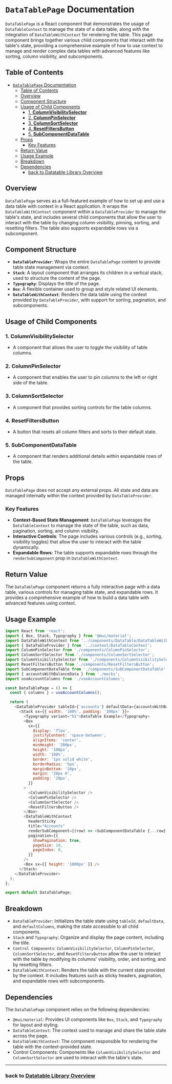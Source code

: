# `DataTablePage` Documentation

`DataTablePage` is a React component that demonstrates the usage of `DataTableContext` to manage the state of a data table, along with the integration of `DataTableWithContext` for rendering the table. This page component brings together various child components that interact with the table's state, providing a comprehensive example of how to use context to manage and render complex data tables with advanced features like sorting, column visibility, and subcomponents.

## Table of Contents

- [`DataTablePage` Documentation](#datatablepage-documentation)
  - [Table of Contents](#table-of-contents)
  - [Overview](#overview)
  - [Component Structure](#component-structure)
  - [Usage of Child Components](#usage-of-child-components)
    - [1. **ColumnVisibilitySelector**](#1-columnvisibilityselector)
    - [2. **ColumnPinSelector**](#2-columnpinselector)
    - [3. **ColumnSortSelector**](#3-columnsortselector)
    - [4. **ResetFiltersButton**](#4-resetfiltersbutton)
    - [5. **SubComponentDataTable**](#5-subcomponentdatatable)
  - [Props](#props)
    - [Key Features](#key-features)
  - [Return Value](#return-value)
  - [Usage Example](#usage-example)
  - [Breakdown](#breakdown)
  - [Dependencies](#dependencies)
    - [back to Datatable Library Overview](#back-to-datatable-library-overview)

## Overview

`DataTablePage` serves as a full-featured example of how to set up and use a data table with context in a React application. It wraps the `DataTableWithContext` component within a `DataTableProvider` to manage the table's state, and includes several child components that allow the user to interact with the table by changing column visibility, pinning, sorting, and resetting filters. The table also supports expandable rows via a subcomponent.

## Component Structure

- **`DataTableProvider`**: Wraps the entire `DataTablePage` content to provide table state management via context.
- **`Stack`**: A layout component that arranges its children in a vertical stack, used to structure the content of the page.
- **`Typography`**: Displays the title of the page.
- **`Box`**: A flexible container used to group and style related UI elements.
- **`DataTableWithContext`**: Renders the data table using the context provided by `DataTableProvider`, with support for sorting, pagination, and subcomponents.

## Usage of Child Components

### 1. **ColumnVisibilitySelector**

- A component that allows the user to toggle the visibility of table columns.

### 2. **ColumnPinSelector**

- A component that enables the user to pin columns to the left or right side of the table.

### 3. **ColumnSortSelector**

- A component that provides sorting controls for the table columns.

### 4. **ResetFiltersButton**

- A button that resets all column filters and sorts to their default state.

### 5. **SubComponentDataTable**

- A component that renders additional details within expandable rows of the table.

## Props

`DataTablePage` does not accept any external props. All state and data are managed internally within the context provided by `DataTableProvider`.

### Key Features

- **Context-Based State Management**: `DataTablePage` leverages the `DataTableContext` to manage the state of the table, such as data, pagination, sorting, and column visibility.
- **Interactive Controls**: The page includes various controls (e.g., sorting, visibility toggles) that allow the user to interact with the table dynamically.
- **Expandable Rows**: The table supports expandable rows through the `renderSubComponent` prop in `DataTableWithContext`.

## Return Value

The `DataTablePage` component returns a fully interactive page with a data table, various controls for managing table state, and expandable rows. It provides a comprehensive example of how to build a data table with advanced features using context.

## Usage Example

```javascript
import React from 'react';
import { Box, Stack, Typography } from '@mui/material';
import DataTableWithContext from '../components/DataTable/DataTableWithContext';
import { DataTableProvider } from '../context/DataTableContext';
import ColumnPinSelector from './components/ColumnPinSelector';
import ColumnSortSelector from './components/ColumnSortSelector';
import ColumnVisibilitySelector from './components/ColumnVisibilitySelector';
import ResetFiltersButton from './components/ResetFiltersButton';
import SubComponentDataTable from './components/SubComponentDataTable';
import { accountsWithBalanceData } from './mocks';
import useAccountColumns from './useAccountColumns';

const DataTablePage = () => {
  const { columns } = useAccountColumns();

  return (
    <DataTableProvider tableId={'accounts'} defaultData={accountsWithBalanceData} defaultColumns={columns} isSubComponent={true}>
      <Stack sx={{ width: '100%', padding: '100px' }}>
        <Typography variant="h1">DataTable Example</Typography>
        <Box
          sx={{
            display: 'flex',
            justifyContent: 'space-between',
            alignItems: 'center',
            minHeight: '200px',
            height: '100px',
            width: '100%',
            border: '1px solid white',
            borderRadius: '5px',
            marginBottom: '10px',
            margin: '20px 0',
            padding: '20px',
          }}
        >
          <ColumnVisibilitySelector />
          <ColumnPinSelector />
          <ColumnSortSelector />
          <ResetFiltersButton />
        </Box>
        <DataTableWithContext
          headerSticky
          title="Accounts"
          renderSubComponent={(row) => <SubComponentDataTable {...row} />}
          pagination={{
            showPagination: true,
            pageSize: 10,
            pageIndex: 0,
          }}
        />
        <Box sx={{ height: '1000px' }} />
      </Stack>
    </DataTableProvider>
  );
};

export default DataTablePage;
```

## Breakdown

- `DataTableProvider`: Initializes the table state using `tableId`, `defaultData`, and `defaultColumns`, making the state accessible to all child components.
- `Stack` and `Typography`: Organize and display the page content, including the title.
- `Control Components`: `ColumnVisibilitySelector`, `ColumnPinSelector`, `ColumnSortSelector`, and `ResetFiltersButton` allow the user to interact with the table by modifying its columns' visibility, order, and sorting, and by resetting filters.
- `DataTableWithContext`: Renders the table with the current state provided by the context. It includes features such as sticky headers, pagination, and expandable rows with subcomponents.

## Dependencies

The `DataTablePage` component relies on the following dependencies:

- `@mui/material`: Provides UI components like `Box`, `Stack`, and `Typography` for layout and styling.
- `DataTableContext`: The context used to manage and share the table state across the page.
- `DataTableWithContext`: The component responsible for rendering the table with the context-provided state.
- Control Components: Components like `ColumnVisibilitySelector` and `ColumnSortSelector` are used to interact with the table's state.

---

### back to [Datatable Library Overview](../../README.md)
